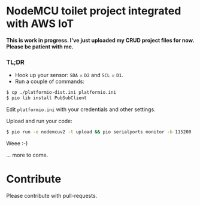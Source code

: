 # NodeMCU toilet project integrated with AWS IoT

__This is work in progress. I've just uploaded my CRUD project files for now. Please be patient with me.__

### TL;DR

* Hook up your sensor: `SDA` = `D2` and `SCL` = `D1`.
* Run a couple of commands:
```bash
$ cp ./platformio-dist.ini platformio.ini
$ pio lib install PubSubClient
```

Edit `platformio.ini` with your credentials and other settings.

Upload and run your code:
```bash
$ pio run -e nodemcuv2 -t upload && pio serialports monitor -b 115200
```

Weee :-)

... more to come.

# Contribute
Please contribute with pull-requests.